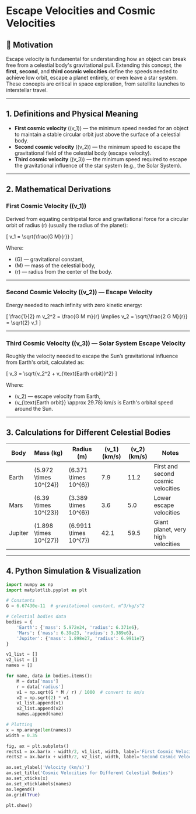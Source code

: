 # Escape Velocities and Cosmic Velocities

## 🚀 Motivation

Escape velocity is fundamental for understanding how an object can break free from a celestial body's gravitational pull. Extending this concept, the **first**, **second**, and **third cosmic velocities** define the speeds needed to achieve low orbit, escape a planet entirely, or even leave a star system. These concepts are critical in space exploration, from satellite launches to interstellar travel.

---

## 1. Definitions and Physical Meaning

- **First cosmic velocity** (\(v_1\)) — the minimum speed needed for an object to maintain a stable circular orbit just above the surface of a celestial body.
- **Second cosmic velocity** (\(v_2\)) — the minimum speed to escape the gravitational field of the celestial body (escape velocity).
- **Third cosmic velocity** (\(v_3\)) — the minimum speed required to escape the gravitational influence of the star system (e.g., the Solar System).

---

## 2. Mathematical Derivations

### First Cosmic Velocity (\(v_1\))

Derived from equating centripetal force and gravitational force for a circular orbit of radius \(r\) (usually the radius of the planet):

\[
v_1 = \sqrt{\frac{G M}{r}}
\]

Where:

- \(G\) — gravitational constant,
- \(M\) — mass of the celestial body,
- \(r\) — radius from the center of the body.

---

### Second Cosmic Velocity (\(v_2\)) — Escape Velocity

Energy needed to reach infinity with zero kinetic energy:

\[
\frac{1}{2} m v_2^2 = \frac{G M m}{r} \implies v_2 = \sqrt{\frac{2 G M}{r}} = \sqrt{2} v_1
\]

---

### Third Cosmic Velocity (\(v_3\)) — Solar System Escape Velocity

Roughly the velocity needed to escape the Sun’s gravitational influence from Earth's orbit, calculated as:

\[
v_3 = \sqrt{v_2^2 + v_{\text{Earth orbit}}^2}
\]

Where:

- \(v_2\) — escape velocity from Earth,
- \(v_{\text{Earth orbit}} \approx 29.78\) km/s is Earth's orbital speed around the Sun.

---

## 3. Calculations for Different Celestial Bodies

| Body    | Mass (kg)            | Radius (m)           | \(v_1\) (km/s) | \(v_2\) (km/s) | Notes                          |
|---------|----------------------|----------------------|----------------|----------------|--------------------------------|
| Earth   | \(5.972 \times 10^{24}\) | \(6.371 \times 10^{6}\) | 7.9            | 11.2           | First and second cosmic velocities |
| Mars    | \(6.39 \times 10^{23}\)  | \(3.389 \times 10^{6}\) | 3.6            | 5.0            | Lower escape velocities          |
| Jupiter | \(1.898 \times 10^{27}\) | \(6.9911 \times 10^{7}\) | 42.1           | 59.5           | Giant planet, very high velocities |

---

## 4. Python Simulation & Visualization

```python
import numpy as np
import matplotlib.pyplot as plt

# Constants
G = 6.67430e-11  # gravitational constant, m^3/kg/s^2

# Celestial bodies data
bodies = {
    'Earth': {'mass': 5.972e24, 'radius': 6.371e6},
    'Mars': {'mass': 6.39e23, 'radius': 3.389e6},
    'Jupiter': {'mass': 1.898e27, 'radius': 6.9911e7}
}

v1_list = []
v2_list = []
names = []

for name, data in bodies.items():
    M = data['mass']
    r = data['radius']
    v1 = np.sqrt(G * M / r) / 1000  # convert to km/s
    v2 = np.sqrt(2) * v1
    v1_list.append(v1)
    v2_list.append(v2)
    names.append(name)

# Plotting
x = np.arange(len(names))
width = 0.35

fig, ax = plt.subplots()
rects1 = ax.bar(x - width/2, v1_list, width, label='First Cosmic Velocity (v1)')
rects2 = ax.bar(x + width/2, v2_list, width, label='Second Cosmic Velocity (v2)')

ax.set_ylabel('Velocity (km/s)')
ax.set_title('Cosmic Velocities for Different Celestial Bodies')
ax.set_xticks(x)
ax.set_xticklabels(names)
ax.legend()
ax.grid(True)

plt.show()

